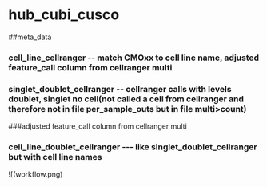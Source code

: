 # hub_cubi_cusco

##meta_data
### cell_line_cellranger -- match CMOxx to cell line name, adjusted feature_call column from cellranger multi
### singlet_doublet_cellranger -- cellranger calls with levels doublet, singlet no cell(not called a cell from cellranger and therefore not in file per_sample_outs but in file multi>count)
###adjusted feature_call column from cellranger multi
### cell_line_doublet_cellranger --- like singlet_doublet_cellranger but with cell line names

![(workflow.png)
